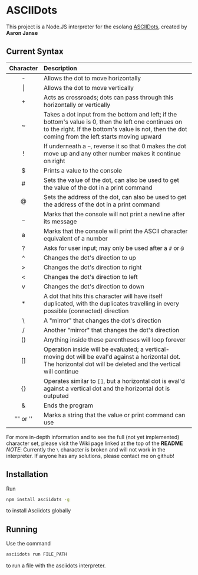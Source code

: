 # ASCIIDots
This project is a Node.JS interpreter for the esolang [ASCIIDots](https://esolangs.org/wiki/AsciiDots), created by **Aaron Janse**

## Current Syntax

|  Character  | Description |
| :---: | :--- |
| \- | Allows the dot to move horizontally |
| \| | Allows the dot to move vertically |
| + | Acts as crossroads; dots can pass through this horizontally or vertically |
| ~ | Takes a dot input from the bottom and left; if the bottom's value is 0, then the left one continues on to the right. If the bottom's value is not, then the dot coming from the left starts moving upward |
| ! | If underneath a `~`, reverse it so that 0 makes the dot move up and any other number makes it continue on right |
| $ | Prints a value to the console |
| # | Sets the value of the dot, can also be used to get the value of the dot in a print command |
| @ | Sets the address of the dot, can also be used to get the address of the dot in a print command |
| _ | Marks that the console will not print a newline after its message |
| a | Marks that the console will print the ASCII character equivalent of a number |
| ? | Asks for user input; may only be used after a `#` or `@` |
| ^ | Changes the dot's direction to up |
| \> | Changes the dot's direction to right |
| < | Changes the dot's direction to left |
| v | Changes the dot's direction to down |
| * | A dot that hits this character will have itself duplicated, with the duplicates travelling in every possible (connected) direction |
| \\ | A "mirror" that changes the dot's direction |
| / | Another "mirror" that changes the dot's direction |
| () | Anything inside these parentheses will loop forever |
| [] | Operation inside will be evaluated; a vertical-moving dot will be eval'd against a horizontal dot. The horizontal dot will be deleted and the vertical will continue |
| {} | Operates similar to `[]`, but a horizontal dot is eval'd against a vertical dot and the horizontal dot is outputed |
| & | Ends the program |
| "" or '' | Marks a string that the value or print command can use |

For more in-depth information and to see the full (not yet implemented) character set, please visit the Wiki page linked at the top of the __README__<br>
*NOTE*: Currently the `\` character is broken and will not work in the interpreter. If anyone has any solutions, please contact me on github!

## Installation
Run
```sh
npm install asciidots -g
```
to install Asciidots globally

## Running
Use the command
```sh
asciidots run FILE_PATH
```
to run a file with the asciidots interpreter.